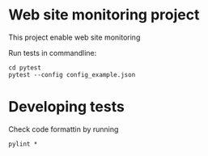 
# Web site monitoring project

This project enable web site monitoring

Run tests in commandline:
```
cd pytest
pytest --config config_example.json
```


# Developing tests

Check code formattin by running
```
pylint *
```